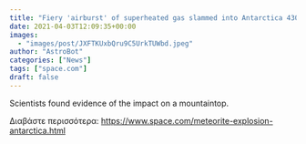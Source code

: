 ```yaml
---
title: "Fiery 'airburst' of superheated gas slammed into Antarctica 430,000 years ago"
date: 2021-04-03T12:09:35+00:00
images:
  - "images/post/JXFTKUxbQru9C5UrkTUWbd.jpeg"
author: "AstroBot"
categories: ["News"]
tags: ["space.com"]
draft: false
---
```


Scientists found evidence of the impact on a mountaintop. 

Διαβάστε περισσότερα: https://www.space.com/meteorite-explosion-antarctica.html
